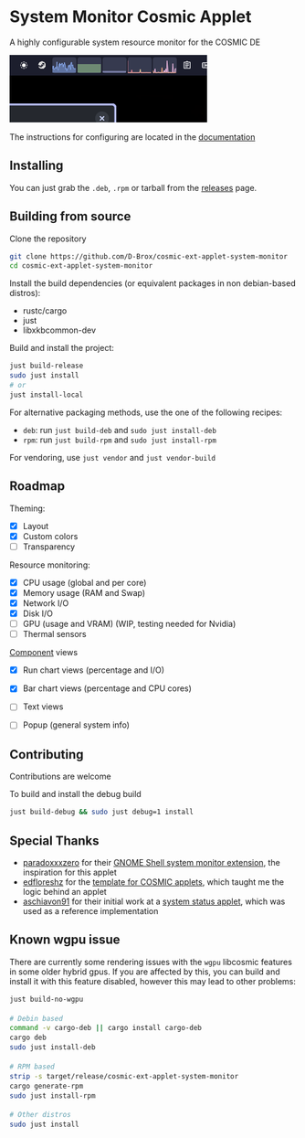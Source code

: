 # System Monitor Cosmic Applet

A highly configurable system resource monitor for the COSMIC DE 

![screenshot of the applet](./res/screenshot.png)

The instructions for configuring are located in the [documentation](./docs/README.md)

## Installing

You can just grab the `.deb`, `.rpm` or tarball from the [releases](https://github.com/D-Brox/cosmic-ext-applet-system-monitor/releases/latest) page.


## Building from source

Clone the repository

```sh
git clone https://github.com/D-Brox/cosmic-ext-applet-system-monitor 
cd cosmic-ext-applet-system-monitor 
```

Install the build dependencies (or equivalent packages in non debian-based distros):

- rustc/cargo
- just
- libxkbcommon-dev


Build and install the project:

```bash
just build-release
sudo just install 
# or
just install-local
```

For alternative packaging methods, use the one of the following recipes:

- `deb`: run `just build-deb` and `sudo just install-deb`
- `rpm`: run `just build-rpm` and `sudo just install-rpm`

For vendoring, use `just vendor` and `just vendor-build`

## Roadmap

Theming:
- [x] Layout
- [x] Custom colors
- [ ] Transparency

Resource monitoring:
- [x] CPU usage (global and per core)
- [x] Memory usage (RAM and Swap)
- [x] Network I/O
- [x] Disk I/O
- [ ] GPU (usage and VRAM) (WIP, testing needed for Nvidia)
- [ ] Thermal sensors

[Component](./docs/Components.md) views 
- [x] Run chart views (percentage and I/O)
- [x] Bar chart views (percentage and CPU cores)
- [ ] Text views
- [ ] Popup (general system info)



## Contributing

Contributions are welcome

To build and install the debug build

```sh
just build-debug && sudo just debug=1 install
```

## Special Thanks

- [paradoxxxzero](https://github.com/paradoxxxzero) for their [GNOME Shell system monitor extension](https://github.com/paradoxxxzero/gnome-shell-system-monitor-applet), the inspiration for this applet
- [edfloreshz](https://github.com/edfloreshz) for the [template for COSMIC applets](https://github.com/edfloreshz/cosmic-applet-template), which taught me the logic behind an applet
- [aschiavon91](https://github.com/aschiavon91) for their initial work at a [system status applet](https://github.com/aschiavon91/cosmic-applet-sys-status/), which was used as a reference implementation

## Known wgpu issue

There are currently some rendering issues with the `wgpu` libcosmic features in some older hybrid gpus.
If you are affected by this, you can build and install it with this feature disabled, however this may lead to other problems:

```sh
just build-no-wgpu

# Debin based
command -v cargo-deb || cargo install cargo-deb
cargo deb
sudo just install-deb

# RPM based
strip -s target/release/cosmic-ext-applet-system-monitor
cargo generate-rpm
sudo just install-rpm

# Other distros
sudo just install
```
